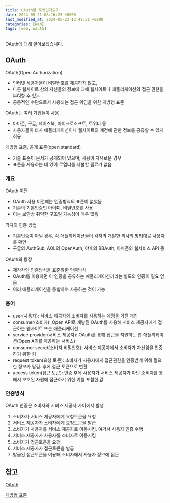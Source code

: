 ```yaml
---
title: OAuth란 무엇인가요?
date: 2024-05-21 08:16:25 +0900
last_modified_at: 2024-05-23 12:48:51 +0900
categories: [Web]
tags: [web, oauth]
---
```


OAuth에 대해 알아보겠습니다.

## OAuth

OAuth(Open Authorization)

- 인터넷 사용자들이 비밀번호를 제공하지 않고,
- 다른 웹사이트 상의 자신들의 정보에 대해 웹사이트나 애플리케이션의 접근 권한을 부여할 수 있는
- 공통적인 수단으로서 사용되는 접근 위임을 위한 개방형 표준

OAuth는 여러 기업들이 사용

- 아마존, 구글, 페이스북, 마이크로소프트, 트위터 등
- 사용자들이 타사 애플리케이션이나 웹사이트의 계정에 관한 정보를 공유할 수 있게 허용

개방형 표준, 공개 표준(open standard)

- 기술 표준이 문서가 공개되어 있으며, 사용이 자유로운 경우
- 표준을 사용하는 데 있어 로열티를 지불할 필료가 없음

### 개요

OAuth 이전

- OAuth 사용 이전에는 인증방식의 표준이 없었음
- 기존의 기본인증인 아이디, 비밀번호를 사용
- 이는 보안상 취약한 구조일 가능성이 매우 많음

각자의 인증 방법

- 기본인증이 아닐 경우, 각 애플리케이션들이 각자의 개발한 회사의 방법대로 사용자를 확인
- 구글의 AuthSub, AOL의 OpenAuth, 야후의 BBAuth, 아마존의 웹서비스 API 등

OAuth의 등장

- 제각각인 인증방식을 표준화한 인증방식
- OAuth를 이용하면 이 인증을 공유하는 애플리케이션끼리는 별도의 인증이 필요 없음
- 여러 애플리케이션을 통합하여 사용하는 것이 가능

### 용어

- user(사용자): 서비스 제공자와 소비자를 사용하는 계정을 가진 개인
- consumer(소비자): Open API로 개발된 OAuth를 사용해 서비스 제공자에게 접근하는 웹사이트 또는 애플리케이션
- service provider(서비스 제공자): OAuth를 통해 접근을 지원하는 웹 애플리케이션(Open API를 제공하는 서비스)
- consumer secret(소비자 비밀번호): 서비스 제공자에서 소비자가 자신임을 인증하기 위한 키
- request token(요청 토큰): 소비자가 사용자에게 접근권한을 인증받기 위해 필요한 정보가 담김. 후에 접근 토큰으로 변환
- access token(접근 토큰): 인증 후에 사용자가 서비스 제공자가 아닌 소비자를 통해서 보호된 자원에 접근하기 위한 키를 포함한 값

### 인증방식

OAuth 인증은 소비자와 서비스 제공자 사이에서 발생

1. 소비자가 서비스 제공자에게 요청토큰을 요청
2. 서비스 제공자가 소비자에게 요청토큰을 발급
3. 소비자가 사용자를 서비스 제공자로 이동시킴. 여기서 사용자 인증 수행
4. 서비스 제공자가 사용자를 소비자로 이동시킴
5. 소비자가 접근토큰을 요청
6. 서비스 제공자가 접근토큰을 발급
7. 발급된 접근토큰을 이용해 소비자에서 사용자 정보에 접근

## 참고

[OAuth](https://ko.wikipedia.org/wiki/OAuth)

[개방형 표준](https://ko.wikipedia.org/wiki/개방형_표준)

